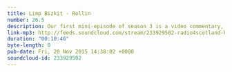 ```yaml
---
title: Limp Bizkit - Rollin
number: 26.5
description: Our first mini-episode of season 3 is a video commentary, discussing the Limp Bizkit&#39;s &quot;Rollin&#39; (Air Raid Vehicle)&quot;. Featuring the haunting image of a pre-9/11 world and a terrifying skeleton man.
link-mp3: http://feeds.soundcloud.com/stream/233929502-radio4scotland-hmm-interesting-choice-mini-ep1-limp-bizkit-rollin-air-raid-vehicle.mp3
duration: "00:10:46"
byte-length: 0
pub-date: Fri, 20 Nov 2015 14:38:02 +0000
soundcloud-id: 233929502
---
```

